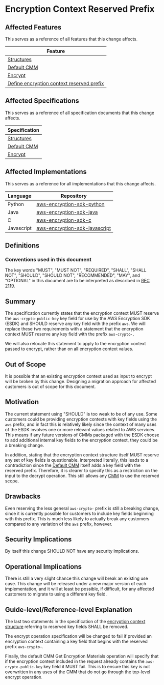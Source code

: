 [//]: # "Copyright Amazon.com Inc. or its affiliates. All Rights Reserved."
[//]: # "SPDX-License-Identifier: CC-BY-SA-4.0"

# Encryption Context Reserved Prefix

## Affected Features

This serves as a reference of all features that this change affects.

| Feature                                                                                                            |
| ------------------------------------------------------------------------------------------------------------------ |
| [Structures](../../framework/structures.md)                                                                        |
| [Default CMM](../../framework/default-cmm.md)                                                                      |
| [Encrypt](../../client-apis/encrypt.md)                                                                            |
| [Define encryption context reserved prefix](https://github.com/awslabs/aws-encryption-sdk-specification/issues/23) |

## Affected Specifications

This serves as a reference of all specification documents that this change affects.

| Specification                                 |
| --------------------------------------------- |
| [Structures](../../framework/structures.md)   |
| [Default CMM](../../framework/default-cmm.md) |
| [Encrypt](../../client-apis/encrypt.md)       |

## Affected Implementations

This serves as a reference for all implementations that this change affects.

| Language   | Repository                                                                            |
| ---------- | ------------------------------------------------------------------------------------- |
| Python     | [aws-encryption-sdk-python](https://github.com/aws/aws-encryption-sdk-python)         |
| Java       | [aws-encryption-sdk-java](https://github.com/aws/aws-encryption-sdk-java)             |
| C          | [aws-encryption-sdk-c](https://github.com/aws/aws-encryption-sdk-c)                   |
| Javascript | [aws-encryption-sdk-javascript](https://github.com/aws/aws-encryption-sdk-javascript) |

## Definitions

### Conventions used in this document

The key words
"MUST", "MUST NOT", "REQUIRED", "SHALL", "SHALL NOT",
"SHOULD", "SHOULD NOT", "RECOMMENDED", "MAY", and "OPTIONAL"
in this document are to be interpreted as described in
[RFC 2119](https://tools.ietf.org/html/rfc2119).

## Summary

The specification currently states that the encryption context
MUST reserve the `aws-crypto-public-key` key field for use by the AWS Encryption SDK (ESDK)
and SHOULD reserve any key field with the prefix `aws`.
We will replace these two requirements with a statement that the encryption context
MUST reserve any key field with the prefix `aws-crypto-`.

We will also relocate this statement to apply to the encryption context passed to encrypt,
rather than on all encryption context values.

## Out of Scope

It is possible that an existing encryption context used as input to encrypt
will be broken by this change.
Designing a migration approach for affected customers
is out of scope for this document.

## Motivation

The current statement using "SHOULD" is too weak to be of any use.
Some customers could be providing encryption contexts
with key fields using the `aws` prefix,
and in fact this is relatively likely
since the context of many uses of the ESDK
involves one or more relevant values related to AWS services.
This means if any future versions of CMMs packaged with the ESDK
choose to add additional internal key fields to the encryption context,
they could be a breaking change.

In addition, stating that the encryption context structure itself
MUST reserve any set of key fields
is questionable.
Interpreted literally, this leads to a contradiction
since the [Default CMM](../../framework/default-cmm.md) itself adds a key field with the reserved prefix.
Therefore, it is clearer to specify this
as a restriction on the input to the decrypt operation.
This still allows any [CMM](../../framework/cmm-interface.md) to use the reserved scope.

## Drawbacks

Even reserving the less general `aws-crypto-` prefix
is still a breaking change,
since it is currently possible for customers
to include key fields beginning with this prefix.
This is much less likely to actually break any customers
compared to any variation of the `aws` prefix, however.

## Security Implications

By itself this change SHOULD NOT have any security implications.

## Operational Implications

There is still a very slight chance
this change will break an existing use case.
This change will be released under a new major version of each implementation,
and it will at least be possible, if difficult,
for any affected customers to migrate to using a different key field.

## Guide-level/Reference-level Explanation

The last two statements in the specification of the [encryption context structure](../../framework/structures.md#encryption-context)
referring to reserved key fields SHALL be removed.

The encrypt operation specification will be changed to fail
if provided an encryption context containing a key field
that begins with the reserved prefix `aws-crypto-`.

Finally, the default CMM Get Encryption Materials operation
will specify that if the encryption context included in the request
already contains the `aws-crypto-public-key` key field
it MUST fail.
This is to ensure this key is not overwritten
in any uses of the CMM that do not go through the top-level encrypt operation.
